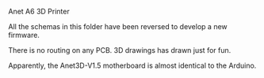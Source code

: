 Anet A6 3D Printer

All the schemas in this folder have been reversed to develop a new firmware.

There is no routing on any PCB.
3D drawings has drawn just for fun.

Apparently, the Anet3D-V1.5 motherboard is almost identical to the Arduino.

